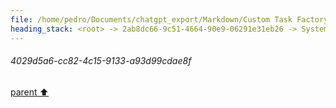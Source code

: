 ```yaml
---
file: /home/pedro/Documents/chatgpt_export/Markdown/Custom Task Factory Override.md
heading_stack: <root> -> 2ab8dc66-9c51-4664-90e9-06291e31eb26 -> System -> b8afa332-1ea4-489a-809b-ea613254549b -> System -> aaa2f793-43f9-4f7d-b610-c0383df035ef -> User -> e51f6927-b9b1-45af-902f-ed18fb8f792f -> Assistant -> c0e1b261-c980-4a5f-b391-32529049bb4a -> Tool -> de2b3bf3-2dc0-4443-b496-b9989d9a7faa -> Assistant -> b7a1266d-90be-4300-ae02-79a0ca6ecfc3 -> Assistant -> 2e81c05c-a23c-4caf-a129-1e2533c68919 -> Tool -> 29673e15-8598-4546-a8b2-91dcc341abd3 -> Assistant -> aaa2dc8b-2afe-467b-9cb0-fef2e64c7057 -> User -> dc4a074b-2ef5-4fa3-bb90-2094af9666eb -> Assistant -> aaa269ee-9a58-44cb-980c-0c8b9ba11898 -> User -> 7785f4ab-a474-4361-9f01-95802d62b670 -> Assistant -> dfe64904-ae71-4b3c-be04-5854a684db3d -> Tool -> 9bf71f8d-8286-44f2-85e6-c09ea74adfc6 -> Assistant -> aaa219bf-0936-4f00-a962-6ef705160daf -> User -> 34efb5e6-8394-43e3-82a8-a5a82381e4d2 -> Assistant -> 60dddb70-837f-42a1-ba6e-e63f6141d185 -> Assistant -> aaa27460-184a-47e3-99f9-265884a48fb7 -> User -> c3d95b1a-3936-482a-82d0-034320c1d78a -> Assistant -> ccb1d924-5e80-4069-916d-d1136f8e58de -> Tool -> 6d156745-b263-47ed-9809-2e2147909933 -> Assistant -> aaa259c1-d2d8-4605-a976-a3ba28d47772 -> User -> f7791046-a63a-47f5-8cb2-fa18b8a72ab8 -> Assistant -> 69a2eeec-e3c7-4666-bc53-f8338f80a2bd -> Tool -> ded3e8c2-7045-4b54-ab70-754aff927d7c -> Assistant -> aaa2a0c9-fe29-4872-8cf3-3c2ef2f1f5ad -> User -> df3e4238-c6d3-4410-a49e-939fc8592c3d -> Assistant -> aaa2c059-de37-4e59-a75a-61cb1a07a38e -> User -> 469a8fb2-e7e3-4725-8102-b3c44c9aa145 -> Assistant -> b1a6c297-2055-4305-9445-5a992e1b92ef -> Assistant -> 552647be-cac6-4c23-9770-28ceedd74c83 -> Tool -> 3162a131-ffba-486e-aea5-02577a0dd079 -> Assistant -> aaa20173-dec2-4762-bf2f-74effbfd278e -> User -> ecc418a0-d805-475c-a697-88ff7f9222d4 -> Assistant -> 263c12af-b501-4357-b824-a2ae56be2d50 -> Tool -> 8d04e4ae-1fd0-4f44-8d29-339beb31bf4e -> Assistant -> aaa28efa-9b26-4bb4-9709-8c81455522c1 -> User -> b896fac8-ba75-42db-aeb0-83f8c07e993f -> Assistant -> 0d6441fa-564a-487c-a827-43f119897b5e -> Assistant -> 2bd5b431-8049-4c83-b5a2-ff4f57793794 -> Tool -> 5ed50cb1-9380-4319-9831-239c7f69c2cb -> Assistant -> aaa2df5f-a385-4016-9b2e-994f0f288676 -> User -> d1a60220-1126-4b73-86e6-c6cff386f4ad -> Assistant -> a76cd8fc-5884-4b32-b7e5-553bb6970b7c -> Assistant -> 262869e5-302e-43e5-a7cf-ce3ee7872d50 -> Tool -> 49f1cbc5-3d8b-470a-9b40-af1a38a58b94 -> Assistant -> aaa2c561-6ef0-4b6b-b684-b8bdd6c120ad -> User -> 64182d00-1812-40d2-a844-a62a375c3111 -> Assistant -> Objective -> Desired Features -> Challenges -> Possible Approaches -> aaa217cf-c3f9-4e63-86ae-281455b9c484 -> User -> a7f2582a-6998-4d74-9cd8-302dc23dc7a6 -> Assistant -> aaa23a80-c279-45c3-97a5-ad7ff0c413dd -> User -> e355d4a5-d4f7-4266-8086-ee91ad97bd19 -> Assistant -> c5f30c0a-30e4-4d6e-bdf4-a6860650a7b9 -> Tool -> 2167abc6-c1ba-4032-954c-f6b4244c51fb -> Assistant -> aaa28fad-eddd-465d-883b-0193b0e9f2f2 -> User -> ece7802a-3bdb-4f2d-89ad-4c326adcfc98 -> Assistant -> dfa785b3-5f09-44f5-863d-5a83fbd8647e -> Tool -> ae542501-4e95-4537-842a-b4649e94fd5b -> Assistant -> aaa2637d-a83c-4af1-962f-1f6655f5ebc9 -> User -> 6b68743c-3c57-4809-9516-8bc5a59cd315 -> Assistant -> dedca6d5-9880-4212-9d3d-8229c40eb3a2 -> Assistant -> 6c1d191d-36b1-4bef-b8ed-8ff304c67567 -> Tool -> 6999d258-73a2-4f40-b95e-dc17d93c924d -> Assistant -> 46eb6809-647a-40b0-8c5a-a3f9ea017e14 -> Assistant -> 005430b2-10f9-4da2-85dc-c4b2ce650a62 -> Tool -> 219bd1ca-5f9c-4d53-98a7-f427c5658e6b -> Assistant -> aaa2e14f-252c-42b3-83e4-6d02ee033162 -> User -> 87a3fbd7-f112-449f-a236-ab4152fd9667 -> Assistant -> 2849b3ea-8919-4083-8cdd-f762dece3c27 -> Assistant -> e6b0c3a8-fa61-4438-83bc-b7476b67060a -> Tool -> 6c8f8f46-e3ed-460a-a500-b60d45a39919 -> Assistant -> aaa27491-14cf-4aac-811b-bc4a137a9d98 -> User -> e03791ed-c708-4320-9d96-38d39ae63c00 -> Assistant -> Tasks vs. Futures in Python's asyncio -> Tasks -> Futures -> Relationship -> aaa20ad3-f09e-4126-82df-dedd9fa21ed9 -> User -> a85c26d3-d229-462f-a36b-9833d9fc89e4 -> Assistant -> Data Available at Future Creation -> Example Attributes to Capture -> aaa25c4c-750b-4d58-87cf-c548aaad9c11 -> User -> b5e5f72d-cd86-4f1b-9d79-6dd23dc4a377 -> Assistant -> Types of Edges for Control Flow -> State Data to Keep Track of -> aaa273eb-74e5-4fcc-836f-7c8a49baab83 -> User -> 1983126d-76bc-47cc-8bb6-782766bd0cff -> Assistant -> adee4b84-737f-4208-81d9-8ebd26d772d8 -> Tool -> d78a7584-b2c4-4b16-84fd-a0b10c671539 -> Assistant -> aaa2c6bc-2e2d-41b9-9b37-a7cf9bf27e40 -> User -> 795dd490-4bf2-4246-87da-164bcebf8d65 -> Assistant -> a1671f4b-feb3-4fc5-86f2-c36dc861d7e4 -> Tool -> 711a5a1f-7a78-4685-abb0-2601777a382f -> Assistant -> aaa20ca7-0db8-40e1-b4fb-f96659ce61aa -> User -> fed77989-764d-4e95-ac69-d10dd7828bdd -> Assistant -> 6359aa44-4370-4b49-a5c0-995d7aeb6d5f -> Tool -> 969583be-3fbd-44f5-ab83-89704ec64218 -> Assistant -> b778ee93-94ce-4036-8010-07ecabd80863 -> Assistant -> c73dbf54-9df0-4514-84b7-b309b90c3832 -> Tool -> b6670b3f-a30b-43b3-88ee-1304dd93f04a -> Assistant -> aaa21665-fc67-4493-a958-d217f7b11c70 -> User -> 412fb7b1-91b6-4835-be4d-29bdc96f5b20 -> Assistant -> f41cee18-3e93-45dc-beb3-373658d3e454 -> Tool -> 8d1cb3f3-519d-4b12-b7d2-0b6931c4245f -> Assistant -> aaa2a492-5b97-4551-be89-f04b4a7c529e -> User -> 6d1d00eb-7e3d-4554-b501-dcc2de081bba -> Assistant -> d7b20483-2920-44c9-94ca-9e060a0fa14d -> Tool -> 6484f0a5-a527-4961-b4d0-a57bdab7fd2d -> Assistant -> 6677aa7a-c964-4a83-8ef5-430cfe77bc3f -> Tool -> 9691ee09-bfbe-473c-b59e-dcba37a4f951 -> Assistant -> aaa2c147-8570-4276-9b91-f7c3b40d496f -> User -> 7098891c-5926-4092-af07-d92bb11daf3b -> Assistant -> d5ac677f-d3ac-4b49-aef7-7d8a80cc46b1 -> Tool -> 3439cb01-05e0-4681-924f-f2a8d7cd3584 -> Assistant -> 8d7ba5ac-d2bf-4219-9f0b-380a79551f64 -> Tool -> 4029d5a6-cc82-4c15-9133-a93d99cdae8f
---
```

###### 4029d5a6-cc82-4c15-9133-a93d99cdae8f
[parent ⬆️](#8d7ba5ac-d2bf-4219-9f0b-380a79551f64)
